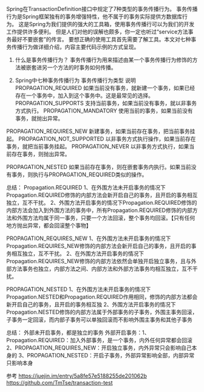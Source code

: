 Spring在TransactionDefinition接口中规定了7种类型的事务传播行为。
事务传播行为是Spring框架独有的事务增强特性，他不属于的事务实际提供方数据库行为。
这是Spring为我们提供的强大的工具箱，使用事务传播行可以为我们的开发工作提供许多便利。
但是人们对他的误解也颇多，你一定也听过“service方法事务最好不要嵌套”的传言。
要想正确的使用工具首先需要了解工具。本文对七种事务传播行为做详细介绍，内容主要代码示例的方式呈现。


1. 什么是事务传播行为？
事务传播行为用来描述由某一个事务传播行为修饰的方法被嵌套进另一个方法的时事务如何传播。


2. Spring中七种事务传播行为
事务传播行为类型	说明
PROPAGATION_REQUIRED	如果当前没有事务，就新建一个事务，如果已经存在一个事务中，加入到这个事务中。这是最常见的选择。
PROPAGATION_SUPPORTS	支持当前事务，如果当前没有事务，就以非事务方式执行。
PROPAGATION_MANDATORY	使用当前的事务，如果当前没有事务，就抛出异常。

PROPAGATION_REQUIRES_NEW	新建事务，如果当前存在事务，把当前事务挂起。
PROPAGATION_NOT_SUPPORTED	以非事务方式执行操作，如果当前存在事务，就把当前事务挂起。
PROPAGATION_NEVER	以非事务方式执行，如果当前存在事务，则抛出异常。

PROPAGATION_NESTED	如果当前存在事务，则在嵌套事务内执行。如果当前没有事务，则执行与PROPAGATION_REQUIRED类似的操作。


总结：
Propagation.REQUIRED
1、在外围方法未开启事务的情况下Propagation.REQUIRED修饰的内部方法会新开启自己的事务，且开启的事务相互独立，互不干扰。
2、外围方法开启事务的情况下Propagation.REQUIRED修饰的内部方法会加入到外围方法的事务中，所有Propagation.REQUIRED修饰的内部方法和外围方法均属于同一事务，只要一个方法回滚，整个事务均回滚。【只有任何地方抛出异常，都会回滚整个事物】

PROPAGATION_REQUIRES_NEW
1、在外围方法未开启事务的情况下Propagation.REQUIRES_NEW修饰的内部方法会新开启自己的事务，且开启的事务相互独立，互不干扰。
2、在外围方法开启事务的情况下Propagation.REQUIRES_NEW修饰的内部方法依然会单独开启独立事务，且与外部方法事务也独立，内部方法之间、内部方法和外部方法事务均相互独立，互不干扰。

PROPAGATION_NESTED
1、在外围方法未开启事务的情况下Propagation.NESTED和Propagation.REQUIRED作用相同，修饰的内部方法都会新开启自己的事务，且开启的事务相互独
2、外围方法开启事务的情况下Propagation.NESTED修饰的内部方法属于外部事务的子事务，外围主事务回滚，子事务一定回滚，而内部子事务可以单独回滚而不影响外围主事务和其他子事务

总结：
外部未开启事务，都是独立的事务
外部开启事务：1、Propagation.REQUIRED：加入外部事务，是一个事务，内外任何异常都会回滚
            2、PROPAGATION_REQUIRES_NEW：开启独立事务，内外异常只会影响自己本身的
            3、PROPAGATION_NESTED：开启子事务，外部异常影响全部，内部异常只影响本身



参考
https://juejin.im/entry/5a8fe57e5188255de201062b
https://github.com/TmTse/transaction-test


